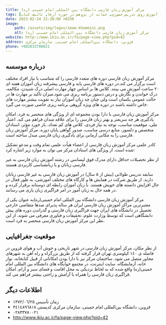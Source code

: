 ```yaml
---
title: مرکز آموزش زبان فارسی دانشگاه بین المللی امام خمینی (ره)
tags: [آموزش زبان فارسی حضوری, آموزش روش تدریس حضوری, حمایت از پژوهش در حوزه آزفا, تالیف کتاب]
date: 2023-02-24 22:20:00 +0330
image: 
    path: /assets/img/logos/imam-khomeini.png
    alt: مرکز آموزش زبان فارسی دانشگاه بین المللی امام خمینی (ره)
website: http://www.ikiu.ac.ir/fa/page-view.php?pid=42
address: قزوین، دانشگاه بین‌المللی امام خمینی، سازمان مرکزی
phone: +982833780021
---
```


## درباره موسسه
مرکز آموزش زبان فارسی دوره های متعدد فارسی را که متناسب با نیاز افراد مختلف است برگزار می کند.در دوره های فارسی پایه و فارسی پیشرفته زبان آموزان هفته ای ٢٠ ساعت آموزش می بینند. کلاس ها بر اساس چهار مهارت اصلی درک شنیدن، مکالمه، درک خواندن و نگارش و درس دستور برنامه ریزی می شود.میزان تاکید بر مهارت ها در حالت عمومی یکسان است ولی چنان چه زبان آموزان نیاز به تقویت بیشتر مهارت های خاص داشته باشند در دوره های ویژه گروهی برنامه ریزی خاصی صورت می گیرد.

مرکز آموزش زبان فارسی با دارا بودن مجموعه ای از ویژگی های منحصر به فرد، امکان یادگیری هر چه سریعتر و بهتر زبان فارسی را برای علاقه مندان فراهم می کند. اعتبار ملی، موقعیت مناسب، توجه به نیاز فردی، کلاس های کم تعداد، باز خورد مؤثر، استادان متخصص و دلسوز، منابع درسی مناسب، صدور گواهی پایان دوره، مرکز آموزش زبان فارسی را به مکانی آرمانی برای یادگیری زبان فارسی مبدل ساخته است.

کادر علمی مرکز آموزش زبان فارسی از اعضاء هیأت علمی تمام وقت و مدعو تشکیل شده است. از ویژگی های استادان مرکز می توان به موارد زیر اشاره کرد:

از نظر تحصیلات حداقل دارای مدرک فوق لیسانس در رشته آموزش زبان فارسی به غیر فارسی زبانان و یا زبانشناسی کاربردی هستند.

سابقه تدریس طولانی (بیش از ٥ سال) در آموزش زبان فارسی به غیر فارسی زبانان دارند.
از طریق شرکت در همایش ها و کارگاه های مختلف آموزشی، به طور فعال در حال افزایش دانسته های خویش هستند.
با زبان آموزان رابطه ای دوستانه برقرار کرده و در همه حال به زبان آموز در امر فراگیری زبان یاری می رسانند.

مرکز آموزش زبان فارسی دانشگاه بین المللی امام خمینی(ره)به عنوان یکی از معتبرترین مراکز آموزش زبان فارسی ایران هر ساله پذیرای صدها متقاضی خارجی تحصیل در دانشگاه های ایران جهت فراگیری زبان فارسی و گذراندن دوره های پیش دانشگاهی است که توسط وزارت علوم، تحقیقات و فناوری معرفی می شوند. از این نظر این مرکز آموزش زبان فارسی منحصر به فرد است.

## موقعیت جغرافیایی
از نظر مکان، مرکز آموزش زبان فارسی در شهر تاریخی و خوش آب و هوای قزوین در فاصله ی ١٤٠ کیلومتری تهران قرار گرفته که از طریق بزرگراه و راه آهن به شهرهای مجاور متصل می شود. ساختمان مرکز نیز با دارا بودن امکاناتی از قبیل کتابخانه، نوار خانه، آزمایشگاه، سایت اینترنت، در مجتمع خوابگاه های دانشگاه بین المللی امام خمینی(ره) واقع شده که به لحاظ نزدیکی به محل اقامت و فضای سبز و آرام، امکان فراگیری زبان فارسی را همراه با آرامش و راحتی بیشتر فراهم می کند.

## اطلاعات دیگر
- زمان تأسیس ١٣٧٢/٠٦/٢٥
- قزوین، دانشگاه بین‌المللی امام خمینی، سازمان مرکزی کدپستی ٣٤١٤٨٩٦٨١٨
- ٠٢٨٣٣٧٨٠٠٢١
- http://www.ikiu.ac.ir/fa/page-view.php?pid=42